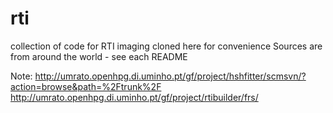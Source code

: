 rti
===

collection of code for RTI imaging cloned here for convenience
Sources are from around the world - see each README

Note: http://umrato.openhpg.di.uminho.pt/gf/project/hshfitter/scmsvn/?action=browse&path=%2Ftrunk%2F
http://umrato.openhpg.di.uminho.pt/gf/project/rtibuilder/frs/
